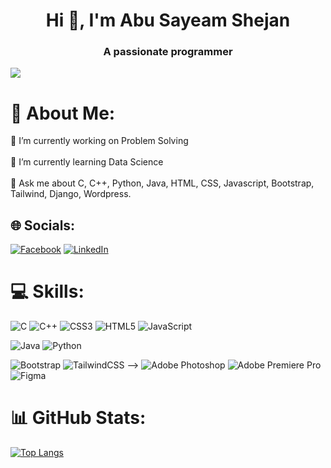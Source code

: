 <h1 align="center">Hi 👋, I'm Abu Sayeam Shejan</h1>
<h3 align="center">A passionate programmer</h3>

![](https://komarev.com/ghpvc/?username=asshejan&color=brightgreen)

# 💫 About Me:
🔭 I’m currently working on Problem Solving<br><br>🌱 I’m currently learning Data Science<br><br>💬 Ask me about C, C++, Python, Java, HTML, CSS, Javascript, Bootstrap, Tailwind, Django, Wordpress.


## 🌐 Socials:
[![Facebook](https://img.shields.io/badge/Facebook-%231877F2.svg?logo=Facebook&logoColor=white)](https://www.facebook.com/as.shejan/) [![LinkedIn](https://img.shields.io/badge/LinkedIn-%230077B5.svg?logo=linkedin&logoColor=white)](www.linkedin.com/in/shejannsu2022) 

# 💻 Skills:
![C](https://img.shields.io/badge/c-%2300599C.svg?style=for-the-badge&logo=c&logoColor=white) 
![C++](https://img.shields.io/badge/c++-%2300599C.svg?style=for-the-badge&logo=c%2B%2B&logoColor=white) 
![CSS3](https://img.shields.io/badge/css3-%231572B6.svg?style=for-the-badge&logo=css3&logoColor=white) ![HTML5](https://img.shields.io/badge/html5-%23E34F26.svg?style=for-the-badge&logo=html5&logoColor=white) 
![JavaScript](https://img.shields.io/badge/javascript-%23323330.svg?style=for-the-badge&logo=javascript&logoColor=%23F7DF1E) 
<!-- ![React](https://img.shields.io/badge/react-%2320232a.svg?style=for-the-badge&logo=react&logoColor=%2361DAFB)  -->
![Java](https://img.shields.io/badge/java-%23ED8B00.svg?style=for-the-badge&logo=java&logoColor=white) 
![Python](https://img.shields.io/badge/python-3670A0?style=for-the-badge&logo=python&logoColor=ffdd54)
<!-- ![Netlify](https://img.shields.io/badge/netlify-%23000000.svg?style=for-the-badge&logo=netlify&logoColor=#00C7B7)  -->
<!-- ![Firebase](https://img.shields.io/badge/firebase-%23039BE5.svg?style=for-the-badge&logo=firebase) -->
<!-- ![Heroku](https://img.shields.io/badge/heroku-%23430098.svg?style=for-the-badge&logo=heroku&logoColor=white)  -->
![Bootstrap](https://img.shields.io/badge/bootstrap-%23563D7C.svg?style=for-the-badge&logo=bootstrap&logoColor=white) 
![TailwindCSS](https://img.shields.io/badge/tailwindcss-%2338B2AC.svg?style=for-the-badge&logo=tailwind-css&logoColor=white) -->
![Adobe Photoshop](https://img.shields.io/badge/adobephotoshop-%2331A8FF.svg?style=for-the-badge&logo=adobephotoshop&logoColor=white)
![Adobe Premiere Pro](https://img.shields.io/badge/Adobe%20Premiere%20Pro-9999FF.svg?style=for-the-badge&logo=Adobe%20Premiere%20Pro&logoColor=white) 	![Figma](https://img.shields.io/badge/figma-%23F24E1E.svg?style=for-the-badge&logo=figma&logoColor=white) 

# 📊 GitHub Stats:



[![Top Langs](https://github-readme-stats.vercel.app/api/top-langs/?username=asshejan&theme=highcontrast&hide_border=false&include_all_commits=true&count_private=true&layout=compact)](https://github.com/asshejan/github-readme-stats)

<!-- ![](https://github-readme-streak-stats.herokuapp.com/?user=asshejan&theme=highcontrast&hide_border=false)<br/>


---
